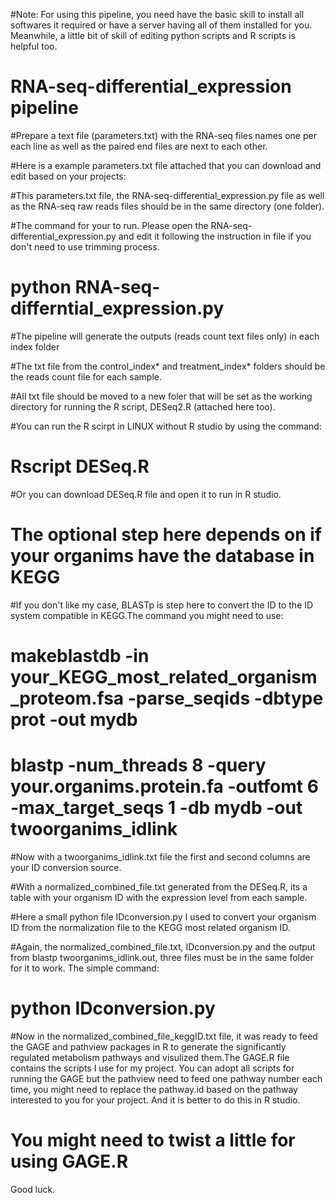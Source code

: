 #Note: For using this pipeline, you need have the basic skill to install all softwares it required or have a server having all of them installed for you. Meanwhile, a little bit of skill of editing python scripts and R scripts is helpful too.

# RNA-seq-differential_expression pipeline
#Prepare a text file (parameters.txt) with the RNA-seq files names one per each line as well as the paired end files are next to each other.

#Here is a example parameters.txt file attached that you can download and edit based on your projects:

#This parameters.txt file, the RNA-seq-differential_expression.py file as well as the RNA-seq raw reads files should be in the same directory (one folder).

#The command for your to run. Please open the RNA-seq-differential_expression.py and edit it following the instruction in file if you don't need to use trimming process.

# python RNA-seq-differntial_expression.py 

#The pipeline will generate the outputs (reads count text files only) in each index folder

#The txt file from the control_index* and treatment_index* folders should be the reads count file for each sample.

#All txt file should be moved to a new foler that will be set as the working directory for running the R script, DESeq2.R (attached here too).

#You can run the R scirpt in LINUX without R studio by using the command:

# Rscript DESeq.R

#Or you can download DESeq.R file and open it to run in R studio.


# The optional step here depends on if your organims have the database in KEGG

#If you don't like my case, BLASTp is  step here to convert the ID to the ID system compatible in KEGG.The command you might need to use:

# makeblastdb -in your_KEGG_most_related_organism_proteom.fsa -parse_seqids -dbtype prot -out mydb

# blastp -num_threads 8 -query your.organims.protein.fa -outfomt 6 -max_target_seqs 1 -db mydb -out twoorganims_idlink

#Now with a twoorganims_idlink.txt file the first and second columns are your ID conversion source.

#With a normalized_combined_file.txt generated from the DESeq.R, its a table with your organism ID with the expression level from each sample.

#Here a small python file IDconversion.py I used to convert your organism ID from the normalization file to the KEGG most related organism ID.

#Again, the normalized_combined_file.txt, IDconversion.py and the output from blastp twoorganims_idlink.out, three files must be in the same folder for it to work. The simple command:

# python IDconversion.py

#Now in the normalized_combined_file_keggID.txt file, it was ready to feed the GAGE and pathview packages in R to generate the significantly regulated metabolism pathways and visulized them.The GAGE.R file contains the scripts I use for my project. You can adopt all scripts for running the GAGE but the pathview need to feed one pathway number each time, you might need to replace the pathway.id based on the pathway interested to you for your project. And it is better to do this in R studio.

# You might need to twist a little for using GAGE.R

Good luck.
